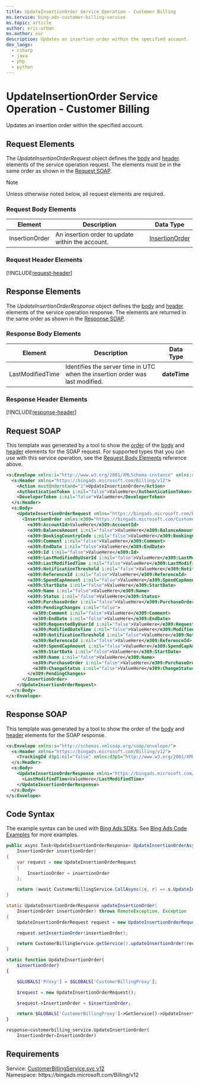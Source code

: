 ```yaml
---
title: UpdateInsertionOrder Service Operation - Customer Billing
ms.service: bing-ads-customer-billing-service
ms.topic: article
author: eric-urban
ms.author: eur
description: Updates an insertion order within the specified account.
dev_langs: 
  - csharp
  - java
  - php
  - python
---
```

# UpdateInsertionOrder Service Operation - Customer Billing
Updates an insertion order within the specified account.

## <a name="request"></a>Request Elements
The *UpdateInsertionOrderRequest* object defines the [body](#request-body) and [header](#request-header) elements of the service operation request. The elements must be in the same order as shown in the [Request SOAP](#request-soap). 

> [!NOTE]
> Unless otherwise noted below, all request elements are required.

### <a name="request-body"></a>Request Body Elements

|Element|Description|Data Type|
|-----------|---------------|-------------|
|<a name="insertionorder"></a>InsertionOrder|An insertion order to update within the account.|[InsertionOrder](insertionorder.md)|

### <a name="request-header"></a>Request Header Elements
[!INCLUDE[request-header](./includes/request-header.md)]

## <a name="response"></a>Response Elements
The *UpdateInsertionOrderResponse* object defines the [body](#response-body) and [header](#response-header) elements of the service operation response. The elements are returned in the same order as shown in the [Response SOAP](#response-soap).

### <a name="response-body"></a>Response Body Elements

|Element|Description|Data Type|
|-----------|---------------|-------------|
|<a name="lastmodifiedtime"></a>LastModifiedTime|Identifies the server time in UTC when the insertion order was last modified.|**dateTime**|

### <a name="response-header"></a>Response Header Elements
[!INCLUDE[response-header](./includes/response-header.md)]

## <a name="request-soap"></a>Request SOAP
This template was generated by a tool to show the [order](../guides/services-protocol.md#element-order) of the [body](#request-body) and [header](#request-header) elements for the SOAP request. For supported types that you can use with this service operation, see the [Request Body Elements](#request-header) reference above.

```xml
<s:Envelope xmlns:i="http://www.w3.org/2001/XMLSchema-instance" xmlns:s="http://schemas.xmlsoap.org/soap/envelope/">
  <s:Header xmlns="https://bingads.microsoft.com/Billing/v12">
    <Action mustUnderstand="1">UpdateInsertionOrder</Action>
    <AuthenticationToken i:nil="false">ValueHere</AuthenticationToken>
    <DeveloperToken i:nil="false">ValueHere</DeveloperToken>
  </s:Header>
  <s:Body>
    <UpdateInsertionOrderRequest xmlns="https://bingads.microsoft.com/Billing/v12">
      <InsertionOrder xmlns:e309="https://bingads.microsoft.com/Customer/v12/Entities" i:nil="false">
        <e309:AccountId>ValueHere</e309:AccountId>
        <e309:BalanceAmount i:nil="false">ValueHere</e309:BalanceAmount>
        <e309:BookingCountryCode i:nil="false">ValueHere</e309:BookingCountryCode>
        <e309:Comment i:nil="false">ValueHere</e309:Comment>
        <e309:EndDate i:nil="false">ValueHere</e309:EndDate>
        <e309:Id i:nil="false">ValueHere</e309:Id>
        <e309:LastModifiedByUserId i:nil="false">ValueHere</e309:LastModifiedByUserId>
        <e309:LastModifiedTime i:nil="false">ValueHere</e309:LastModifiedTime>
        <e309:NotificationThreshold i:nil="false">ValueHere</e309:NotificationThreshold>
        <e309:ReferenceId i:nil="false">ValueHere</e309:ReferenceId>
        <e309:SpendCapAmount i:nil="false">ValueHere</e309:SpendCapAmount>
        <e309:StartDate i:nil="false">ValueHere</e309:StartDate>
        <e309:Name i:nil="false">ValueHere</e309:Name>
        <e309:Status i:nil="false">ValueHere</e309:Status>
        <e309:PurchaseOrder i:nil="false">ValueHere</e309:PurchaseOrder>
        <e309:PendingChanges i:nil="false">
          <e309:Comment i:nil="false">ValueHere</e309:Comment>
          <e309:EndDate i:nil="false">ValueHere</e309:EndDate>
          <e309:RequestedByUserId i:nil="false">ValueHere</e309:RequestedByUserId>
          <e309:ModifiedDateTime i:nil="false">ValueHere</e309:ModifiedDateTime>
          <e309:NotificationThreshold i:nil="false">ValueHere</e309:NotificationThreshold>
          <e309:ReferenceId i:nil="false">ValueHere</e309:ReferenceId>
          <e309:SpendCapAmount i:nil="false">ValueHere</e309:SpendCapAmount>
          <e309:StartDate i:nil="false">ValueHere</e309:StartDate>
          <e309:Name i:nil="false">ValueHere</e309:Name>
          <e309:PurchaseOrder i:nil="false">ValueHere</e309:PurchaseOrder>
          <e309:ChangeStatus i:nil="false">ValueHere</e309:ChangeStatus>
        </e309:PendingChanges>
      </InsertionOrder>
    </UpdateInsertionOrderRequest>
  </s:Body>
</s:Envelope>
```

## <a name="response-soap"></a>Response SOAP
This template was generated by a tool to show the order of the [body](#response-body) and [header](#response-header) elements for the SOAP response.

```xml
<s:Envelope xmlns:s="http://schemas.xmlsoap.org/soap/envelope/">
  <s:Header xmlns="https://bingads.microsoft.com/Billing/v12">
    <TrackingId d3p1:nil="false" xmlns:d3p1="http://www.w3.org/2001/XMLSchema-instance">ValueHere</TrackingId>
  </s:Header>
  <s:Body>
    <UpdateInsertionOrderResponse xmlns="https://bingads.microsoft.com/Billing/v12">
      <LastModifiedTime>ValueHere</LastModifiedTime>
    </UpdateInsertionOrderResponse>
  </s:Body>
</s:Envelope>
```

## <a name="example"></a>Code Syntax
The example syntax can be used with [Bing Ads SDKs](../guides/client-libraries.md). See [Bing Ads Code Examples](../guides/code-examples.md) for more examples.
```csharp
public async Task<UpdateInsertionOrderResponse> UpdateInsertionOrderAsync(
	InsertionOrder insertionOrder)
{
	var request = new UpdateInsertionOrderRequest
	{
		InsertionOrder = insertionOrder
	};

	return (await CustomerBillingService.CallAsync((s, r) => s.UpdateInsertionOrderAsync(r), request));
}
```
```java
static UpdateInsertionOrderResponse updateInsertionOrder(
	InsertionOrder insertionOrder) throws RemoteException, Exception
{
	UpdateInsertionOrderRequest request = new UpdateInsertionOrderRequest();

	request.setInsertionOrder(insertionOrder);

	return CustomerBillingService.getService().updateInsertionOrder(request);
}
```
```php
static function UpdateInsertionOrder(
	$insertionOrder)
{

	$GLOBALS['Proxy'] = $GLOBALS['CustomerBillingProxy'];

	$request = new UpdateInsertionOrderRequest();

	$request->InsertionOrder = $insertionOrder;

	return $GLOBALS['CustomerBillingProxy']->GetService()->UpdateInsertionOrder($request);
}
```
```python
response=customerbilling_service.UpdateInsertionOrder(
	InsertionOrder=InsertionOrder)
```

## Requirements
Service: [CustomerBillingService.svc v12](https://clientcenter.api.bingads.microsoft.com/Api/Billing/v12/CustomerBillingService.svc)  
Namespace: https\://bingads.microsoft.com/Billing/v12  

